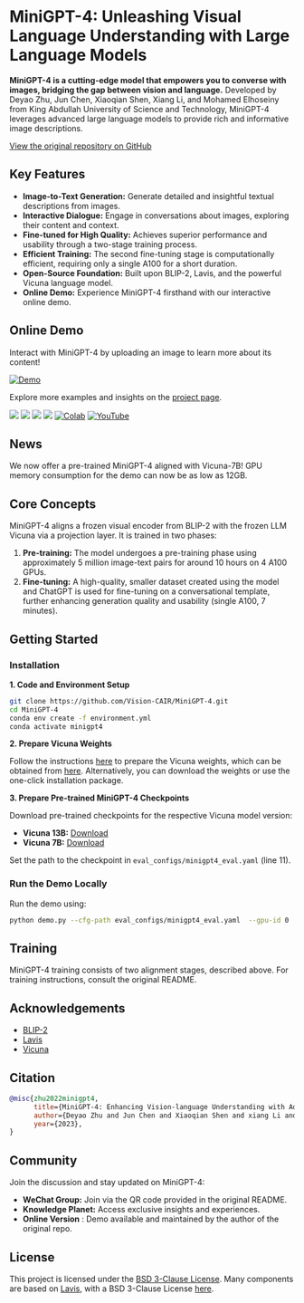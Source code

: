 # MiniGPT-4: Unleashing Visual Language Understanding with Large Language Models

**MiniGPT-4 is a cutting-edge model that empowers you to converse with images, bridging the gap between vision and language.** Developed by Deyao Zhu, Jun Chen, Xiaoqian Shen, Xiang Li, and Mohamed Elhoseiny from King Abdullah University of Science and Technology, MiniGPT-4 leverages advanced large language models to provide rich and informative image descriptions.

[View the original repository on GitHub](https://github.com/RiseInRose/MiniGPT-4-ZH)

## Key Features

*   **Image-to-Text Generation:**  Generate detailed and insightful textual descriptions from images.
*   **Interactive Dialogue:** Engage in conversations about images, exploring their content and context.
*   **Fine-tuned for High Quality:**  Achieves superior performance and usability through a two-stage training process.
*   **Efficient Training:** The second fine-tuning stage is computationally efficient, requiring only a single A100 for a short duration.
*   **Open-Source Foundation:** Built upon BLIP-2, Lavis, and the powerful Vicuna language model.
*   **Online Demo:** Experience MiniGPT-4 firsthand with our interactive online demo.

## Online Demo

Interact with MiniGPT-4 by uploading an image to learn more about its content!

[![Demo](figs/online_demo.png)](https://minigpt-4.github.io)

Explore more examples and insights on the [project page](https://minigpt-4.github.io).

<a href='https://minigpt-4.github.io'><img src='https://img.shields.io/badge/Project-Page-Green'></a>  <a href='MiniGPT_4.pdf'><img src='https://img.shields.io/badge/Paper-PDF-red'></a> <a href='https://huggingface.co/spaces/Vision-CAIR/minigpt4'><img src='https://img.shields.io/badge/%F0%9F%A4%97%20Hugging%20Face-Spaces-blue'></a> <a href='https://huggingface.co/Vision-CAIR/MiniGPT-4'><img src='https://img.shields.io/badge/%F0%9F%A4%97%20Hugging%20Face-Model-blue'></a> [![Colab](https://colab.research.google.com/assets/colab-badge.svg)](https://colab.research.google.com/drive/1OK4kYsZphwt5DXchKkzMBjYF6jnkqh4R?usp=sharing) [![YouTube](https://badges.aleen42.com/src/youtube.svg)](https://www.youtube.com/watch?v=__tftoxpBAw&feature=youtu.be)

## News

We now offer a pre-trained MiniGPT-4 aligned with Vicuna-7B!  GPU memory consumption for the demo can now be as low as 12GB.

## Core Concepts

MiniGPT-4 aligns a frozen visual encoder from BLIP-2 with the frozen LLM Vicuna via a projection layer. It is trained in two phases: 

1.  **Pre-training:**  The model undergoes a pre-training phase using approximately 5 million image-text pairs for around 10 hours on 4 A100 GPUs.
2.  **Fine-tuning:** A high-quality, smaller dataset created using the model and ChatGPT is used for fine-tuning on a conversational template, further enhancing generation quality and usability (single A100, 7 minutes).

## Getting Started

### Installation

**1. Code and Environment Setup**

```bash
git clone https://github.com/Vision-CAIR/MiniGPT-4.git
cd MiniGPT-4
conda env create -f environment.yml
conda activate minigpt4
```

**2. Prepare Vicuna Weights**

Follow the instructions [here](PrepareVicuna.md) to prepare the Vicuna weights, which can be obtained from [here](https://huggingface.co/lmsys/vicuna-13b-delta-v1.1).  Alternatively, you can download the weights or use the one-click installation package.

**3. Prepare Pre-trained MiniGPT-4 Checkpoints**

Download pre-trained checkpoints for the respective Vicuna model version:

*   **Vicuna 13B:**  [Download](https://drive.google.com/file/d/1a4zLvaiDBr-36pasffmgpvH5P7CKmpze/view?usp=share_link)
*   **Vicuna 7B:**  [Download](https://drive.google.com/file/d/1RY9jV0dyqLX-o38LrumkKRh6Jtaop58R/view?usp=sharing)

Set the path to the checkpoint in `eval_configs/minigpt4_eval.yaml` (line 11).

### Run the Demo Locally

Run the demo using:

```bash
python demo.py --cfg-path eval_configs/minigpt4_eval.yaml  --gpu-id 0
```

## Training

MiniGPT-4 training consists of two alignment stages, described above.
For training instructions, consult the original README.

## Acknowledgements

*   [BLIP-2](https://huggingface.co/docs/transformers/main/model_doc/blip-2)
*   [Lavis](https://github.com/salesforce/LAVIS)
*   [Vicuna](https://github.com/lm-sys/FastChat)

## Citation

```bibtex
@misc{zhu2022minigpt4,
      title={MiniGPT-4: Enhancing Vision-language Understanding with Advanced Large Language Models}, 
      author={Deyao Zhu and Jun Chen and Xiaoqian Shen and xiang Li and Mohamed Elhoseiny},
      year={2023},
}
```

## Community

Join the discussion and stay updated on MiniGPT-4:

*   **WeChat Group:**  Join via the QR code provided in the original README.
*   **Knowledge Planet:**  Access exclusive insights and experiences.
*   **Online Version** : Demo available and maintained by the author of the original repo.

## License

This project is licensed under the [BSD 3-Clause License](LICENSE.md).  Many components are based on [Lavis](https://github.com/salesforce/LAVIS), with a BSD 3-Clause License [here](LICENSE_Lavis.md).